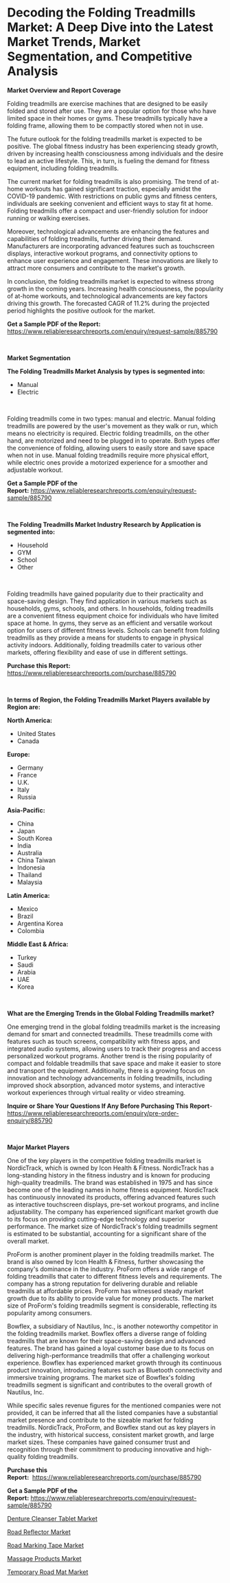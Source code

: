 <p><h1>Decoding the Folding Treadmills Market: A Deep Dive into the Latest Market Trends, Market Segmentation, and Competitive Analysis</h1></p><p><strong>Market Overview and Report Coverage</strong></p>
<p><p>Folding treadmills are exercise machines that are designed to be easily folded and stored after use. They are a popular option for those who have limited space in their homes or gyms. These treadmills typically have a folding frame, allowing them to be compactly stored when not in use.</p><p>The future outlook for the folding treadmills market is expected to be positive. The global fitness industry has been experiencing steady growth, driven by increasing health consciousness among individuals and the desire to lead an active lifestyle. This, in turn, is fueling the demand for fitness equipment, including folding treadmills.</p><p>The current market for folding treadmills is also promising. The trend of at-home workouts has gained significant traction, especially amidst the COVID-19 pandemic. With restrictions on public gyms and fitness centers, individuals are seeking convenient and efficient ways to stay fit at home. Folding treadmills offer a compact and user-friendly solution for indoor running or walking exercises.</p><p>Moreover, technological advancements are enhancing the features and capabilities of folding treadmills, further driving their demand. Manufacturers are incorporating advanced features such as touchscreen displays, interactive workout programs, and connectivity options to enhance user experience and engagement. These innovations are likely to attract more consumers and contribute to the market's growth.</p><p>In conclusion, the folding treadmills market is expected to witness strong growth in the coming years. Increasing health consciousness, the popularity of at-home workouts, and technological advancements are key factors driving this growth. The forecasted CAGR of 11.2% during the projected period highlights the positive outlook for the market.</p></p>
<p><strong>Get a Sample PDF of the Report:</strong> <a href="https://www.reliableresearchreports.com/enquiry/request-sample/885790">https://www.reliableresearchreports.com/enquiry/request-sample/885790</a></p>
<p>&nbsp;</p>
<p><strong>Market Segmentation</strong></p>
<p><strong>The Folding Treadmills Market Analysis by types is segmented into:</strong></p>
<p><ul><li>Manual</li><li>Electric</li></ul></p>
<p>&nbsp;</p>
<p><p>Folding treadmills come in two types: manual and electric. Manual folding treadmills are powered by the user's movement as they walk or run, which means no electricity is required. Electric folding treadmills, on the other hand, are motorized and need to be plugged in to operate. Both types offer the convenience of folding, allowing users to easily store and save space when not in use. Manual folding treadmills require more physical effort, while electric ones provide a motorized experience for a smoother and adjustable workout.</p></p>
<p><strong>Get a Sample PDF of the Report:</strong>&nbsp;<a href="https://www.reliableresearchreports.com/enquiry/request-sample/885790">https://www.reliableresearchreports.com/enquiry/request-sample/885790</a></p>
<p>&nbsp;</p>
<p><strong>The Folding Treadmills Market Industry Research by Application is segmented into:</strong></p>
<p><ul><li>Household</li><li>GYM</li><li>School</li><li>Other</li></ul></p>
<p>&nbsp;</p>
<p><p>Folding treadmills have gained popularity due to their practicality and space-saving design. They find application in various markets such as households, gyms, schools, and others. In households, folding treadmills are a convenient fitness equipment choice for individuals who have limited space at home. In gyms, they serve as an efficient and versatile workout option for users of different fitness levels. Schools can benefit from folding treadmills as they provide a means for students to engage in physical activity indoors. Additionally, folding treadmills cater to various other markets, offering flexibility and ease of use in different settings.</p></p>
<p><strong>Purchase this Report:</strong>&nbsp; <a href="https://www.reliableresearchreports.com/purchase/885790">https://www.reliableresearchreports.com/purchase/885790</a></p>
<p>&nbsp;</p>
<p><strong>In terms of Region, the Folding Treadmills Market Players available by Region are:</strong></p>
<p>
    <p> <strong> North America: </strong>
        <ul>
            <li>United States</li>
            <li>Canada</li>
        </ul>
        </p> 
    <p> <strong> Europe: </strong>
        <ul>
            <li>Germany</li>
            <li>France</li>
            <li>U.K.</li>
            <li>Italy</li>
            <li>Russia</li>
        </ul>
        </p> 
    <p> <strong> Asia-Pacific: </strong>
        <ul>
            <li>China</li>
            <li>Japan</li>
            <li>South Korea</li>
            <li>India</li>
            <li>Australia</li>
            <li>China Taiwan</li>
            <li>Indonesia</li>
            <li>Thailand</li>
            <li>Malaysia</li>
        </ul>
        </p> 
    <p> <strong> Latin America: </strong>
        <ul>
            <li>Mexico</li>
            <li>Brazil</li>
            <li>Argentina Korea</li>
            <li>Colombia</li>
        </ul>
        </p> 
    <p> <strong> Middle East & Africa: </strong>
        <ul>
            <li>Turkey</li>
            <li>Saudi</li>
            <li>Arabia</li>
            <li>UAE</li>
            <li>Korea</li>
        </ul>
    </p>
    </p>
<p>&nbsp;</p>
<p><strong>What are the Emerging Trends in the Global Folding Treadmills market?</strong></p>
<p><p>One emerging trend in the global folding treadmills market is the increasing demand for smart and connected treadmills. These treadmills come with features such as touch screens, compatibility with fitness apps, and integrated audio systems, allowing users to track their progress and access personalized workout programs. Another trend is the rising popularity of compact and foldable treadmills that save space and make it easier to store and transport the equipment. Additionally, there is a growing focus on innovation and technology advancements in folding treadmills, including improved shock absorption, advanced motor systems, and interactive workout experiences through virtual reality or video streaming.</p></p>
<p><strong>Inquire or Share Your Questions If Any Before Purchasing This Report</strong>- <a href="https://www.reliableresearchreports.com/enquiry/pre-order-enquiry/885790">https://www.reliableresearchreports.com/enquiry/pre-order-enquiry/885790</a></p>
<p>&nbsp;</p>
<p><strong>Major Market Players</strong></p>
<p><p>One of the key players in the competitive folding treadmills market is NordicTrack, which is owned by Icon Health & Fitness. NordicTrack has a long-standing history in the fitness industry and is known for producing high-quality treadmills. The brand was established in 1975 and has since become one of the leading names in home fitness equipment. NordicTrack has continuously innovated its products, offering advanced features such as interactive touchscreen displays, pre-set workout programs, and incline adjustability. The company has experienced significant market growth due to its focus on providing cutting-edge technology and superior performance. The market size of NordicTrack's folding treadmills segment is estimated to be substantial, accounting for a significant share of the overall market.</p><p>ProForm is another prominent player in the folding treadmills market. The brand is also owned by Icon Health & Fitness, further showcasing the company's dominance in the industry. ProForm offers a wide range of folding treadmills that cater to different fitness levels and requirements. The company has a strong reputation for delivering durable and reliable treadmills at affordable prices. ProForm has witnessed steady market growth due to its ability to provide value for money products. The market size of ProForm's folding treadmills segment is considerable, reflecting its popularity among consumers.</p><p>Bowflex, a subsidiary of Nautilus, Inc., is another noteworthy competitor in the folding treadmills market. Bowflex offers a diverse range of folding treadmills that are known for their space-saving design and advanced features. The brand has gained a loyal customer base due to its focus on delivering high-performance treadmills that offer a challenging workout experience. Bowflex has experienced market growth through its continuous product innovation, introducing features such as Bluetooth connectivity and immersive training programs. The market size of Bowflex's folding treadmills segment is significant and contributes to the overall growth of Nautilus, Inc.</p><p>While specific sales revenue figures for the mentioned companies were not provided, it can be inferred that all the listed companies have a substantial market presence and contribute to the sizeable market for folding treadmills. NordicTrack, ProForm, and Bowflex stand out as key players in the industry, with historical success, consistent market growth, and large market sizes. These companies have gained consumer trust and recognition through their commitment to producing innovative and high-quality folding treadmills.</p></p>
<p><strong>Purchase this Report:</strong>&nbsp;&nbsp;<a href="https://www.reliableresearchreports.com/purchase/885790">https://www.reliableresearchreports.com/purchase/885790</a></p>
<p></p>
<p><strong>Get a Sample PDF of the Report:</strong>&nbsp;<a href="https://www.reliableresearchreports.com/enquiry/request-sample/885790">https://www.reliableresearchreports.com/enquiry/request-sample/885790</a></p>
<p><p><a href="https://github.com/aliciawhite5576/Market-Research-Report-List-2/blob/main/denture-cleanser-tablet-market.md">Denture Cleanser Tablet Market</a></p><p><a href="https://github.com/mahnoor2003/Market-Research-Report-List-2/blob/main/road-reflector-market.md">Road Reflector Market</a></p><p><a href="https://github.com/maliyahmorrow6654/Market-Research-Report-List-2/blob/main/road-marking-tape-market.md">Road Marking Tape Market</a></p><p><a href="https://github.com/marloy8/Market-Research-Report-List-2/blob/main/massage-products-market.md">Massage Products Market</a></p><p><a href="https://github.com/abdelrhmankishk22/Market-Research-Report-List-2/blob/main/temporary-road-mat-market.md">Temporary Road Mat Market</a></p></p>